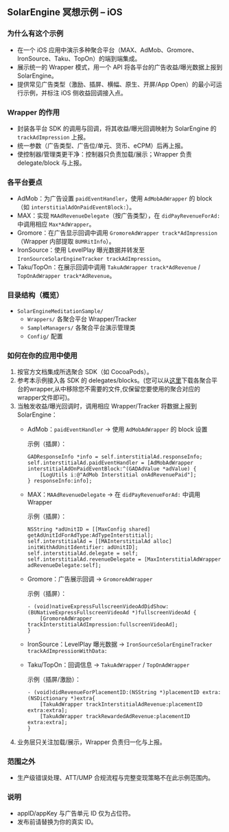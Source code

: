 ## SolarEngine 冥想示例 – iOS

### 为什么有这个示例

- 在一个 iOS 应用中演示多种聚合平台（MAX、AdMob、Gromore、IronSource、Taku、TopOn）的端到端集成。
- 展示统一的 Wrapper 模式，用一个 API 将各平台的广告收益/曝光数据上报到 SolarEngine。
- 提供常见广告类型（激励、插屏、横幅、原生、开屏/App Open）的最小可运行示例，并标注 iOS 侧收益回调接入点。

### Wrapper 的作用

- 封装各平台 SDK 的调用与回调，将其收益/曝光回调映射为 SolarEngine 的 `trackAdImpression` 上报。
- 统一参数（广告类型、广告位/单元、货币、eCPM）后再上报。
- 使控制器/管理类更干净：控制器只负责加载/展示；Wrapper 负责 delegate/block 与上报。

### 各平台要点

- AdMob：为广告设置 `paidEventHandler`，使用 `AdMobAdWrapper` 的 block（如 `interstitialAdOnPaidEventBlock:`）。
- MAX：实现 `MAAdRevenueDelegate`（按广告类型），在 `didPayRevenueForAd:` 中调用相应 `Max*AdWrapper`。
- Gromore：在广告显示回调中调用 `GromoreAdWrapper track*AdImpression`（Wrapper 内部提取 `BUMRitInfo`）。
- IronSource：使用 LevelPlay 曝光数据并转发至 `IronSourceSolarEngineTracker trackAdImpression`。
- Taku/TopOn：在展示回调中调用 `TakuAdWrapper track*AdRevenue` / `TopOnAdWrapper track*AdRevenue`。

### 目录结构（概览）

- `SolarEngineMeditationSample/`
  - `Wrappers/` 各聚合平台 Wrapper/Tracker
  - `SampleManagers/` 各聚合平台演示管理类
  - `Config/` 配置

### 如何在你的应用中使用

1) 按官方文档集成所选聚合 SDK（如 CocoaPods）。
2) 参考本示例接入各 SDK 的 delegates/blocks。(您可以从[这里](https://github.com/solarengine-sdk/SolarEngineMeditationSample-iOS/blob/main/Wrappers.zip)下载各聚合平台的wrapper,从中移除您不需要的文件,仅保留您要使用的聚合对应的wrapper文件即可)。
3) 当触发收益/曝光回调时，调用相应 Wrapper/Tracker 将数据上报到 SolarEngine：
   - AdMob：`paidEventHandler` → 使用 `AdMobAdWrapper` 的 block 设置
     
     示例（插屏）：
     ```objc
     GADResponseInfo *info = self.interstitialAd.responseInfo;
     self.interstitialAd.paidEventHandler = [AdMobAdWrapper interstitialAdOnPaidEventBlock:^(GADAdValue *adValue) {
         [LogUtils i:@"AdMob Interstitial onAdRevenuePaid"];
     } responseInfo:info];
     ```
   - MAX：`MAAdRevenueDelegate` → 在 `didPayRevenueForAd:` 中调用 Wrapper
     
     示例（插屏）：
     ```objc
     NSString *adUnitID = [[MaxConfig shared] getAdUnitIdForAdType:AdTypeInterstitial];
     self.interstitialAd = [[MAInterstitialAd alloc] initWithAdUnitIdentifier: adUnitID];
     self.interstitialAd.delegate = self;
     self.interstitialAd.revenueDelegate = [MaxInterstitialAdWrapper adRevenueDelegate:self];
     ```
   - Gromore：广告展示回调 → `GromoreAdWrapper`
     
     示例（插屏）：
     ```objc
     - (void)nativeExpressFullscreenVideoAdDidShow:(BUNativeExpressFullscreenVideoAd *)fullscreenVideoAd {
         [GromoreAdWrapper trackInterstitialAdImpression:fullscreenVideoAd];
     }
     ```
   - IronSource：LevelPlay 曝光数据 → `IronSourceSolarEngineTracker trackAdImpressionWithData:`
   - Taku/TopOn：回调信息 → `TakuAdWrapper` / `TopOnAdWrapper`
     
     示例（插屏/激励）：
     ```objc
     - (void)didRevenueForPlacementID:(NSString *)placementID extra:(NSDictionary *)extra{
         [TakuAdWrapper trackInterstitialAdRevenue:placementID extra:extra];
         [TakuAdWrapper trackRewardedAdRevenue:placementID extra:extra];
     }
     ```
4) 业务层只关注加载/展示，Wrapper 负责归一化与上报。

### 范围之外

- 生产级错误处理、ATT/UMP 合规流程与完整变现策略不在此示例范围内。

### 说明

- appID/appKey 与广告单元 ID 仅为占位符。
- 发布前请替换为你的真实 ID。


